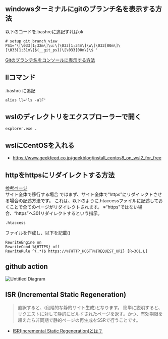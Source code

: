 ## windowsターミナルにgitのブランチ名を表示する方法
以下のコードを.bashrcに追記すればok
```
# setup git branch view
PS1='\[\033[1;32m\]\u:\[\033[1;34m\]\w\[\033[00m\]\[\033[1;31m\]$(__git_ps1)\[\033[00m\]\$ '
```
[Gitのブランチ名をコンソールに表示する方法](https://qiita.com/daijinload/items/2bb0031a706ce347aca6)

## llコマンド
.bashrc に追記
```
alias ll='ls -alF'
```

## wslのディレクトリをエクスプローラーで開く
```
explorer.exe .
```

## wslにCentOSを入れる
- https://www.geekfeed.co.jp/geekblog/install_centos8_on_wsl2_for_free

## httpをhttpsにリダイレクトする方法
[参考ページ](https://keywordfinder.jp/blog/seo/http-https-redirect/#htaccess)  
サイト全体で移行する場合
ではまず、サイト全体で“https”にリダイレクトさせる場合の記述方法です。
これは、以下のように.htaccessファイルに記述しておくことで全てのページがリダイレクトされます。
※“https”ではない場合、“https”へ301リダイレクトするという指示。
```
.htaccess
```
ファイルを作成し、以下を記載()
```
RewriteEngine on
RewriteCond %{HTTPS} off
RewriteRule ^(.*)$ https://%{HTTP_HOST}%{REQUEST_URI} [R=301,L]
```
## github action

![Untitled Diagram](https://user-images.githubusercontent.com/70890327/117373592-7dca3300-af06-11eb-8228-1f12269595f7.png)

## ISR (Incremental Static Regeneration)
> 直訳すると、(段階的な静的サイト生成)となります。
> 簡単に説明すると、リクエストに対して静的にビルドされたページを返す。かつ、有効期限を超えたら非同期で静的ページの再生成をSSRで行うことです。

- [ISR(Incremental Static Regeneration)とは？](https://qiita.com/yoshii0110/items/db707ed61030c01c2353)
